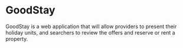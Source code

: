# GoodStay
GoodStay is a web application that will allow providers to present their holiday units, and searchers to review the offers and reserve or rent a property.
